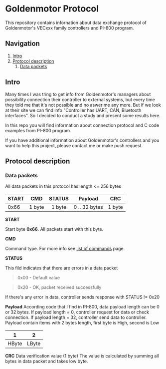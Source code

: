 # Goldenmotor Protocol
This repository contains infornation about data exchange protocol of Goldenmotor's VECxxx family controllers and PI-800 program.

## Navigation

1. [Intro](#intro)
2. [Protocol description](#protocol_description)
    1. [Data packets](#data_packets)



## Intro <a name="intro"></a>
Many times I was tring to get info from Goldenmotor's managers about possibility connection their controller to external systems, but every time they told me that it's not possible and no aswer me any more. But if we look at their site we can find info "Controller has UART, CAN, Bluetooth interfaces". So I decided to conduct a study and present some results here.

In this repo you will find information about connection protocol and C code examples from PI-800 program.

If you have additional information about Goldenmotor's controllers and you want to help this project, please contact me or make push request.


## Protocol description <a name="protocol_description"></a>

### Data packets <a name="data_packets"></a>
All data packets in this protocol has length <= 256 bytes

| START | CMD    | STATUS | Payload       | CRC    |
|-------|--------|:------:|---------------|--------|
| 0x66  | 1 byte | 1 byte |0 .. 32 bytes  | 1 byte |

**START**

Start byte **0x66**.
All packets start with this byte.

**CMD**

Command type.
For more info see [list of commands](https://github.com/SunnyWolf/goldenmotor_protocol/blob/master/commands.md) page.

**STATUS**

This fild indicates that there are errors in a data packet

> 0x00 - Default value

> 0x20 - OK, packet received successfully

If there's any error in data, controller sends response with STATUS != 0x20

**Payload**
According code that I find in PI-800, data payload length can be 0 or 32 bytes.
If payload length = 0, controller request for data or check connection.
If payload length = 32, controller send data to controller.
Payload contain items with 2 bytes length, first byte is High, second is Low

|   1   |   2   |
|-------|-------|
| HByte | LByte |

**CRC**
Data verification value (1 byte)
The value is calculated by summing all bytes in data packet and takes low byte.